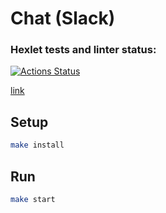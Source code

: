 # Chat (Slack)

### Hexlet tests and linter status:
[![Actions Status](https://github.com/lena05k/frontend-project-12/workflows/hexlet-check/badge.svg)](https://github.com/lena05k/frontend-project-12/actions)

[link](https://chat-vy44.onrender.com/login)

## Setup

```sh
make install
```
## Run

```sh
make start
```
